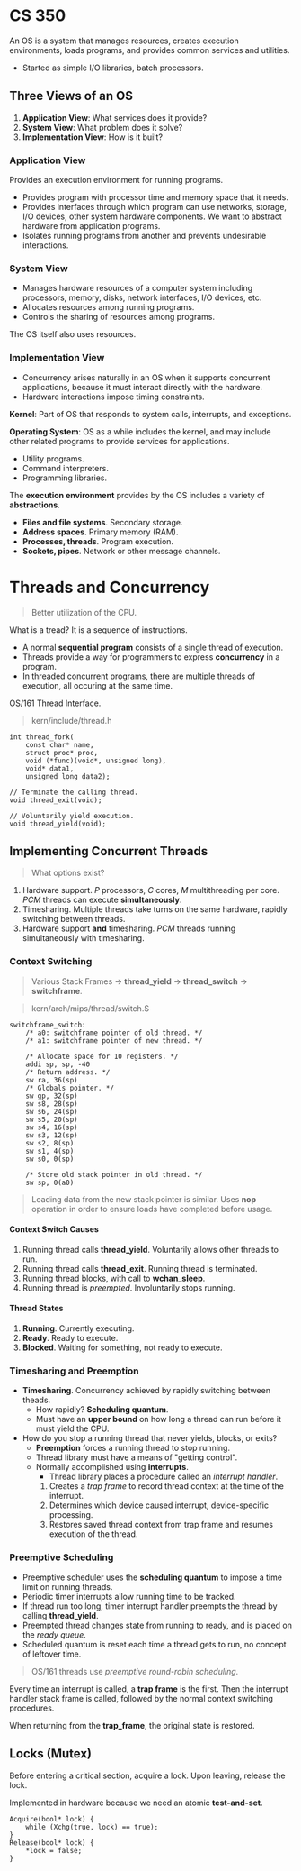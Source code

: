 CS 350
=

An OS is a system that manages resources, creates execution environments, loads programs, and provides common services and utilities.

- Started as simple I/O libraries, batch processors.

## Three Views of an OS

1. **Application View**: What services does it provide?
2. **System View**: What problem does it solve?
3. **Implementation View**: How is it built?

### Application View

Provides an execution environment for running programs.

- Provides program with processor time and memory space that it needs.
- Provides interfaces through which program can use networks, storage, I/O devices, other system hardware components. We want to abstract hardware from application programs.
- Isolates running programs from another and prevents undesirable interactions.

### System View

- Manages hardware resources of a computer system including processors, memory, disks, network interfaces, I/O devices, etc.
- Allocates resources among running programs.
- Controls the sharing of resources among programs.

The OS itself also uses resources.

### Implementation View

- Concurrency arises naturally in an OS when it supports concurrent applications, because it must interact directly with the hardware.
- Hardware interactions impose timing constraints.

**Kernel**: Part of OS that responds to system calls, interrupts, and exceptions.

**Operating System**: OS as a while includes the kernel, and may include other related programs to provide services for applications.

- Utility programs.
- Command interpreters.
- Programming libraries.

The **execution environment** provides by the OS includes a variety of **abstractions**.

- **Files and file systems**. Secondary storage.
- **Address spaces**. Primary memory (RAM).
- **Processes, threads**. Program execution.
- **Sockets, pipes**. Network or other message channels.

# Threads and Concurrency

> Better utilization of the CPU.

What is a tread? It is a sequence of instructions.

- A normal **sequential program** consists of a single thread of execution.
- Threads provide a way for programmers to express **concurrency** in a program.
- In threaded concurrent programs, there are multiple threads of execution, all occuring at the same time.

OS/161 Thread Interface.

> kern/include/thread.h

    int thread_fork(
        const char* name,
        struct proc* proc,
        void (*func)(void*, unsigned long),
        void* data1,
        unsigned long data2);

    // Terminate the calling thread.
    void thread_exit(void);

    // Voluntarily yield execution.
    void thread_yield(void);

## Implementing Concurrent Threads

> What options exist?

1. Hardware support. $P$ processors, $C$ cores, $M$ multithreading per core. $PCM$ threads can execute **simultaneously**.
2. Timesharing. Multiple threads take turns on the same hardware, rapidly switching between threads.
3. Hardware support **and** timesharing. $PCM$ threads running simultaneously with timesharing.

### Context Switching

> Various Stack Frames $\to$ **thread_yield** $\to$ **thread_switch** $\to$ **switchframe**.

> kern/arch/mips/thread/switch.S

    switchframe_switch:
        /* a0: switchframe pointer of old thread. */
        /* a1: switchframe pointer of new thread. */

        /* Allocate space for 10 registers. */
        addi sp, sp, -40
        /* Return address. */
        sw ra, 36(sp)
        /* Globals pointer. */
        sw gp, 32(sp)
        sw s8, 28(sp)
        sw s6, 24(sp)
        sw s5, 20(sp)
        sw s4, 16(sp)
        sw s3, 12(sp)
        sw s2, 8(sp)
        sw s1, 4(sp)
        sw s0, 0(sp)

        /* Store old stack pointer in old thread. */
        sw sp, 0(a0)

> Loading data from the new stack pointer is similar. Uses **nop** operation in order to ensure loads have completed before usage.

#### Context Switch Causes

1. Running thread calls **thread_yield**. Voluntarily allows other threads to run.
2. Running thread calls **thread_exit**. Running thread is terminated.
3. Running thread blocks, with call to **wchan_sleep**.
4. Running thread is *preempted*. Involuntarily stops running.

#### Thread States

1. **Running**. Currently executing.
2. **Ready**. Ready to execute.
3. **Blocked**. Waiting for something, not ready to execute.

### Timesharing and Preemption

- **Timesharing**. Concurrency achieved by rapidly switching between theads.
    - How rapidly? **Scheduling quantum**.
    - Must have an **upper bound** on how long a thread can run before it must yield the CPU.
- How do you stop a running thread that never yields, blocks, or exits?
    - **Preemption** forces a running thread to stop running.
    - Thread library must have a means of "getting control".
    - Normally accomplished using **interrupts**.
        - Thread library places a procedure called an *interrupt handler*.
        1. Creates a *trap frame* to record thread context at the time of the interrupt.
        2. Determines which device caused interrupt, device-specific processing.
        3. Restores saved thread context from trap frame and resumes execution of the thread.

### Preemptive Scheduling

- Preemptive scheduler uses the **scheduling quantum** to impose a time limit on running threads.
- Periodic timer interrupts allow running time to be tracked.
- If thread run too long, timer interrupt handler preempts the thread by calling **thread_yield**.
- Preempted thread changes state from running to ready, and is placed on the *ready queue*.
- Scheduled quantum is reset each time a thread gets to run, no concept of leftover time.

> OS/161 threads use *preemptive round-robin scheduling*.

Every time an interrupt is called, a **trap frame** is the first. Then the interrupt handler stack frame is called, followed by the normal context switching procedures.

When returning from the **trap_frame**, the original state is restored.

## Locks (Mutex)

Before entering a critical section, acquire a lock. Upon leaving, release the lock.

Implemented in hardware because we need an atomic **test-and-set**.

    Acquire(bool* lock) {
        while (Xchg(true, lock) == true);
    }
    Release(bool* lock) {
        *lock = false;
    }

